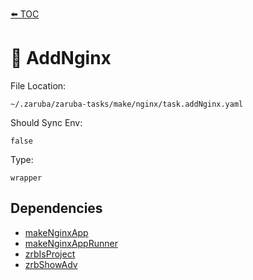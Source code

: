 [⬅️ TOC](../README.md)

# 📗 AddNginx

File Location:

    ~/.zaruba/zaruba-tasks/make/nginx/task.addNginx.yaml

Should Sync Env:

    false

Type:

    wrapper


## Dependencies

* [makeNginxApp](makeNginxApp.md)
* [makeNginxAppRunner](makeNginxAppRunner.md)
* [zrbIsProject](zrbIsProject.md)
* [zrbShowAdv](zrbShowAdv.md)